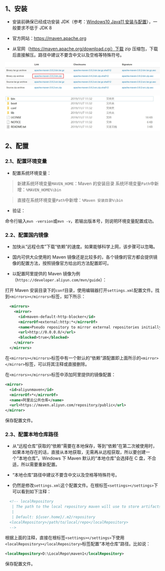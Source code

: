 ## 1、安装

- 安装前确保已经成功安装 JDK（参考：[Windows10 Java11 安装与配置](https://yyscyber.github.io/development-environment-and-tools/6d1da0cd-3e0d-46cc-98f6-8701be0a397e)），一般要求不低于 JDK 8

- 官方网站：https://maven.apache.org

- 从官网（https://maven.apache.org/download.cgi）下载 zip 压缩包，下载后直接解压。路径中建议不要含中文以及空格等特殊符号。

![64c4a059-eb8c-4e0e-be1a-ab83cd0a072f](image/64c4a059-eb8c-4e0e-be1a-ab83cd0a072f.jpg)

![6b3cc367-1eb1-4bb4-8fed-223dff3fc091](image/6b3cc367-1eb1-4bb4-8fed-223dff3fc091.jpg)



## 2、配置

### 2.1、配置环境变量

- 配置系统环境变量：

> 新建系统环境变量`MAVEN_HOME`：Maven 的安装目录
系统环境变量`Path`中新增：`%MAVEN_HOME%\bin`

> 直接在系统环境变量`Path`中新增：`%Maven 安装目录%\bin`

- 验证：

命令行输入`mvn -version`或`mvn -v`，若输出版本号，则说明环境变量配置成功。

### 2.2、配置国内镜像

- 加快从“远程仓库”下载“依赖”的速度。如果能够科学上网，该步骤可以忽略。

- 国内可供大众使用的 Maven 镜像还是比较多的，各个镜像的官方都会提供镜像的配置方法，按照镜像官方给出的方法配置即可。

- 以配置阿里提供的 Maven 镜像为例（`https://developer.aliyun.com/mvn/guide`）：

打开 Maven 安装目录下的`conf`目录，使用编辑器打开`settings.xml`配置文件。找到`<mirrors></mirrors>`标签，如下所示：

```xml
  <mirrors>
    <mirror>
      <id>maven-default-http-blocker</id>
      <mirrorOf>external:http:*</mirrorOf>
      <name>Pseudo repository to mirror external repositories initially using HTTP.</name>
      <url>http://0.0.0.0/</url>
      <blocked>true</blocked>
    </mirror>
  </mirrors>
```

在`<mirrors></mirrors>`标签中有一个默认的“依赖”源配置即上面所示的`<mirror></mirror>`标签，可以将其注释或直接删除。

在`<mirrors></mirrors>`标签中添加阿里提供的镜像配置：

```xml
<mirror>
  <id>aliyunmaven</id>
  <mirrorOf>*</mirrorOf>
  <name>阿里云公共仓库</name>
  <url>https://maven.aliyun.com/repository/public</url>
</mirror>
```

保存配置文件。

### 2.3、配置本地仓库路径

- 从“远程仓库”获取的“依赖”需要在本地保存，等到“依赖”在第二次被使用时，如果本地存在的话，直接从本地获取，无需再从远程获取，所以要创建一个“本地仓库”。Windows 下 Maven 默认的“本地仓库”会选择在 C 盘，不合适，所以需要重新配置。

- “本地仓库”路径中建议不要含中文以及空格等特殊符号。

- 仍然是修改`settings.xml`这个配置文件。在根标签`<settings></settings>`下可以看到如下注释：

```xml
  <!-- localRepository
   | The path to the local repository maven will use to store artifacts.
   |
   | Default: ${user.home}/.m2/repository
  <localRepository>/path/to/local/repo</localRepository>
  -->
```

根据上面的注释，直接在根标签`<settings></settings>`下使用`<localRepository></localRepository>`标签配置“本地仓库”路径。比如说：

```xml
<localRepository>D:\LocalRepo\maven1</localRepository>
```

保存配置文件。
